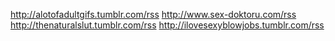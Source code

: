 http://alotofadultgifs.tumblr.com/rss
http://www.sex-doktoru.com/rss
http://thenaturalslut.tumblr.com/rss
http://ilovesexyblowjobs.tumblr.com/rss




